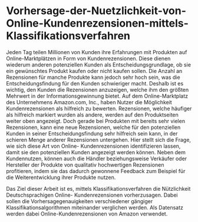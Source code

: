 # Vorhersage-der-Nuetzlichkeit-von-Online-Kundenrezensionen-mittels-Klassifikationsverfahren
Jeden Tag teilen Millionen von Kunden ihre Erfahrungen mit
Produkten auf Online-Marktplätzen in Form von Kundenrezensionen. Diese dienen
wiederum anderen potenziellen Kunden als Entscheidungsgrundlage, ob sie ein
gewünschtes Produkt kaufen oder nicht kaufen sollen. Die Anzahl an Rezensionen für
manche Produkte kann jedoch sehr hoch sein, was die Entscheidungsfindung für den
Kunden schwieriger macht. Deshalb ist es wichtig, den Kunden die Rezensionen
anzuzeigen, welche ihm den größten Mehrwert in der Informationsgewinnung bietet.
Auf dem Online-Marktplatz des Unternehmens Amazon.com, Inc., haben Nutzer die
Möglichkeit Kundenrezensionen als hilfreich zu bewerten. Rezensionen, welche
häufiger als hilfreich markiert wurden als andere, werden auf den Produktseiten weiter
oben angezeigt. Doch gerade bei Produkten mit bereits sehr vielen Rezensionen, kann
eine neue Rezensionen, welche für den potenziellen Kunden in seiner
Entscheidungsfindung sehr hilfreich sein kann, in der schieren Menge anderer
Rezensionen untergehen. Hier stellt sich die Frage, wie sich diese Art von Online-
Kundenrezensionen identifizieren lassen, damit sie den potenziellen Kunden angezeigt
werden können. Neben dem Kundennutzen, können auch die Händler beziehungsweise
Verkäufer oder Hersteller der Produkte von qualitativ hochwertigen Rezensionen
profitieren, indem sie das dadurch gewonnene Feedback zum Beispiel für die
Weiterentwicklung ihrer Produkte nutzen. 

Das Ziel dieser Arbeit ist es, mittels
Klassifikationsverfahren die Nützlichkeit Deutschsprachigen Online-
Kundenrezensionen vorherzusagen. Dabei sollen die Vorhersagegenauigkeiten
verschiedener gängiger Klassifikationsalgorithmen miteinander verglichen werden.
Als Datensatz werden dabei Online-Kundenrezensionen von Amazon verwendet.
